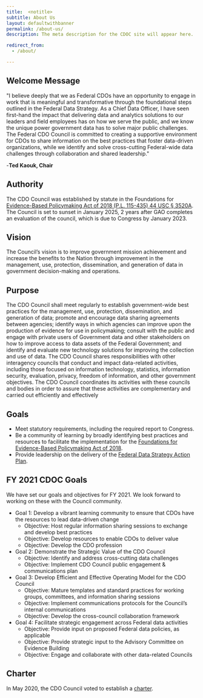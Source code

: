 ```yaml
---
title:  <notitle>
subtitle: About Us
layout: defaultwithbanner
permalink: /about-us/
description: The meta description for the CDOC site will appear here.

redirect_from:
  - /about/

---
```

## Welcome Message

"I believe deeply that we as Federal CDOs have an opportunity to engage in work that is meaningful and transformative through the foundational steps outlined in the Federal Data Strategy.  As a Chief Data Officer, I have seen first-hand the impact that delivering data and analytics solutions to our leaders and field employees has on how we serve the public, and we know the unique power government data has to solve major public challenges.  The Federal CDO Council is committed to creating a supportive environment for CDOs to share information on the best practices that foster data-driven organizations, while we identify and solve cross-cutting Federal-wide data challenges through collaboration and shared leadership." 

-**Ted Kaouk, Chair**


## Authority

The CDO Council was established by statute in the Foundations for [Evidence-Based Policymaking Act of 2018 (P.L. 115-435) 44 USC § 3520A](https://www.congress.gov/bill/115th-congress/house-bill/4174/text). The Council is set to sunset in January 2025, 2 years after GAO completes an evaluation of the council, which is due to Congress by January 2023.

## Vision
The Council’s vision is to improve government mission achievement and increase the benefits to the Nation through improvement in the management, use, protection, dissemination, and generation of data in government decision-making and operations. 

## Purpose
The CDO Council shall meet regularly to establish government-wide best practices for the management, use, protection, dissemination, and generation of data; promote and encourage data sharing agreements between agencies; identify ways in which agencies can improve upon the production of evidence for use in policymaking; consult with the public and engage with private users of Government data and other stakeholders on how to improve access to data assets of the Federal Government; and identify and evaluate new technology solutions for improving the collection and use of data. The CDO Council shares responsibilities with other interagency councils that conduct and impact data-related activities, including those focused on information technology, statistics, information security, evaluation, privacy, freedom of information, and other government objectives. The CDO Council coordinates its activities with these councils and bodies in order to assure that these activities are complementary and carried out efficiently and effectively

## Goals
* Meet statutory requirements, including the required report to Congress. 
* Be a community of learning by broadly identifying best practices and resources to facilitate the implementation for the [Foundations for Evidence-Based Policymaking Act of 2018](https://www.congress.gov/bill/115th-congress/house-bill/4174/text).
* Provide leadership on the delivery of the [Federal Data Strategy Action Plan](https://strategy.data.gov/action-plan/).

## FY 2021 CDOC Goals
We have set our goals and objectives for FY 2021. We look forward to working on these with the Council community.
* Goal 1: Develop a vibrant learning community to ensure that CDOs have the resources to lead data-driven change
    * Objective: Host regular information sharing sessions to exchange and develop best practices 
    * Objective: Develop resources to enable CDOs to deliver value
    * Objective: Develop the CDO profession
* Goal 2: Demonstrate the Strategic Value of the CDO Council
    * Objective: Identify and address cross-cutting data challenges 
    * Objective: Implement CDO Council public engagement & communications plan
* Goal 3: Develop Efficient and Effective Operating Model for the CDO Council
    * Objective: Mature templates and standard practices for working groups, committees, and information sharing sessions
    * Objective: Implement communications protocols for the Council’s internal communications
    * Objective: Develop the cross-council collaboration framework
* Goal 4: Facilitate strategic engagement across Federal data activities 
    * Objective: Provide input on proposed Federal data policies, as applicable
    * Objective: Provide strategic input to the Advisory Committee on Evidence Building 
    * Objective: Engage and collaborate with other data-related Councils

## Charter
In May 2020, the CDO Council voted to establish a <a href="{{ site.baseurl}}/assets/documents/cdo-council-charter-061820.pdf"> charter</a>.
